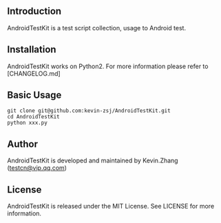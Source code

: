 ## Introduction
AndroidTestKit is a test script collection, usage to Android test.

## Installation
AndroidTestKit works on Python2. For more information please refer to [CHANGELOG.md]

## Basic Usage
```
git clone git@github.com:kevin-zsj/AndroidTestKit.git
cd AndroidTestKit
python xxx.py
```

## Author
AndroidTestKit is developed and maintained by Kevin.Zhang ([testcn@vip.qq.com](testcn@vip.qq.com))

## License
AndroidTestKit is released under the MIT License. See LICENSE for more information.
